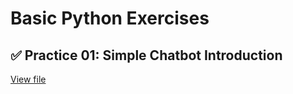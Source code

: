 # Basic Python Exercises

## ✅ Practice 01: Simple Chatbot Introduction
[View file](Simple_ChatBot_Introduction.py)

